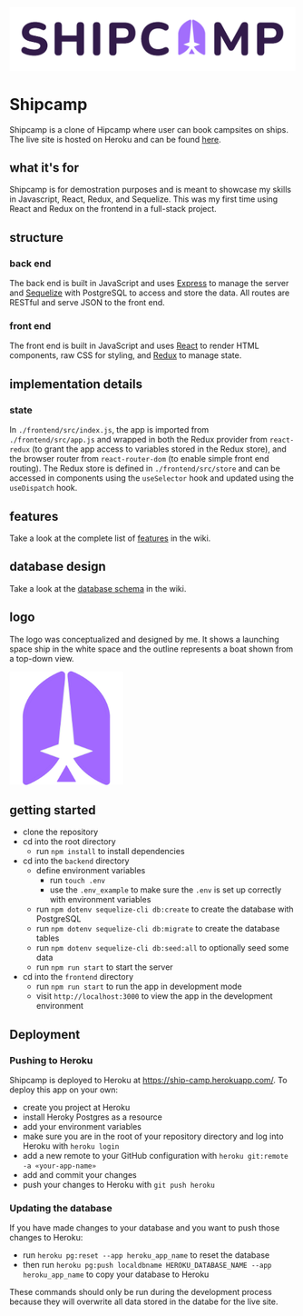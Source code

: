 
![](./assets/images/name-and-logo.png)

# Shipcamp

Shipcamp is a clone of Hipcamp where user can book campsites on ships. The live site is hosted on Heroku and can be found [here](https://ship-camp.herokuapp.com/).

## what it's for
Shipcamp is for demostration purposes and is meant to showcase my skills in Javascript, React, Redux, and Sequelize. This was my first time using React and Redux on the frontend in a full-stack project.

## structure
### back end
The back end is built in JavaScript and uses [Express](https://expressjs.com/) to manage the server and [Sequelize](https://sequelize.org/) with PostgreSQL to access and store the data. All routes are RESTful and serve JSON to the front end.

### front end
The front end is built in JavaScript and uses [React](https://reactjs.org/) to render HTML components, raw CSS for styling, and [Redux](https://redux.js.org/) to manage state.

## implementation details
<!--
### dynamic updates
### seeding
-->

### state
In `./frontend/src/index.js`, the app is imported from `./frontend/src/app.js` and wrapped in both the Redux provider from `react-redux` (to grant the app access to variables stored in the Redux store), and the browser router from `react-router-dom` (to enable simple front end routing). The Redux store is defined in `./frontend/src/store` and can be accessed in components using the `useSelector` hook and updated using the `useDispatch` hook.

## features
Take a look at the complete list of [features](https://github.com/breizeway/ship-camp/wiki/MVP-Features) in the wiki.

## database design
Take a look at the [database schema](https://github.com/breizeway/ship-camp/wiki/Database-Schema) in the wiki.

## logo
The logo was conceptualized and designed by me. It shows a launching space ship in the white space and the outline represents a boat shown from a top-down view.
<div style='max-width: 200px;'>
  <img src='./assets/logo/bright-square.png' style='max-width: 200px;'>
</div>

## getting started
- clone the repository
- cd into the root directory
  - run `npm install` to install dependencies
- cd into the `backend` directory
  - define environment variables
    - run `touch .env`
    - use the `.env_example` to make sure the `.env` is set up correctly with environment variables
  - run `npm dotenv sequelize-cli db:create` to create the database with PostgreSQL
  - run `npm dotenv sequelize-cli db:migrate` to create the database tables
  - run `npm dotenv sequelize-cli db:seed:all` to optionally seed some data
  - run `npm run start` to start the server
- cd into the `frontend` directory
  - run `npm run start` to run the app in development mode
  - visit `http://localhost:3000` to view the app in the development environment

## Deployment
### Pushing to Heroku
Shipcamp is deployed to Heroku at https://ship-camp.herokuapp.com/. To deploy this app on your own:
- create you project at Heroku
- install Heroky Postgres as a resource
- add your environment variables
- make sure you are in the root of your repository directory and log into Heroku with `heroku login`
- add a new remote to your GitHub configuration with `heroku git:remote -a «your-app-name»`
- add and commit your changes
- push your changes to Heroku with `git push heroku`

### Updating the database
If you have made changes to your database and you want to push those changes to Heroku:
- run `heroku pg:reset --app heroku_app_name` to reset the database
- then run `heroku pg:push localdbname HEROKU_DATABASE_NAME --app heroku_app_name` to copy your database to Heroku

These commands should only be run during the development process because they will overwrite all data stored in the databe for the live site.
